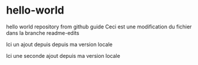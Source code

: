 # hello-world
hello world repository from github guide
Ceci est une modification du fichier dans la branche readme-edits

Ici un ajout depuis depuis ma version locale

Ici une seconde ajout depuis ma version locale
